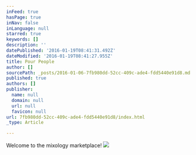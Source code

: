 ```yaml
---
inFeed: true
hasPage: true
inNav: false
inLanguage: null
starred: true
keywords: []
description: ''
datePublished: '2016-01-19T08:41:31.492Z'
dateModified: '2016-01-19T08:41:27.955Z'
title: Pour People
author: []
sourcePath: _posts/2016-01-06-7fb980dd-52cc-409c-ade4-fdd5440e91d8.md
published: true
authors: []
publisher:
  name: null
  domain: null
  url: null
  favicon: null
url: 7fb980dd-52cc-409c-ade4-fdd5440e91d8/index.html
_type: Article

---
```

Welcome to the mixology marketplace!
![](https://s3-us-west-2.amazonaws.com/the-grid-img/p/7d5427f8d1a74f95e366f3b795d459a524139d17.png)